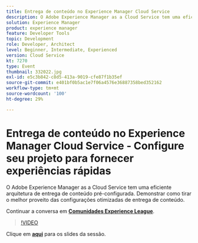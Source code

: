 ```yaml
---
title: Entrega de conteúdo no Experience Manager Cloud Service
description: O Adobe Experience Manager as a Cloud Service tem uma eficiente arquitetura de entrega de conteúdo pré-configurada. Demonstrar como tirar o melhor proveito das configurações otimizadas de entrega de conteúdo. Esta sessão foi entregue como parte do evento Conteúdo do Adobe Developers Live.
solution: Experience Manager
product: experience manager
feature: Developer Tools
topic: Development
role: Developer, Architect
level: Beginner, Intermediate, Experienced
version: Cloud Service
kt: 7270
type: Event
thumbnail: 332022.jpg
exl-id: e5c3b842-c8d5-413a-9019-cfe87f1b35ef
source-git-commit: e401bf0b5ac1e7f06a4576e36887358bed352162
workflow-type: tm+mt
source-wordcount: '100'
ht-degree: 29%

---
```


# Entrega de conteúdo no Experience Manager Cloud Service - Configure seu projeto para fornecer experiências rápidas

O Adobe Experience Manager as a Cloud Service tem uma eficiente arquitetura de entrega de conteúdo pré-configurada. Demonstrar como tirar o melhor proveito das configurações otimizadas de entrega de conteúdo.

Continuar a conversa em **[Comunidades Experience League](https://adobe.ly/36Yd3v6)**.

>[!VIDEO](https://video.tv.adobe.com/v/332022/?quality=12&learn=on&hidetitle=true)

Clique em **[aqui](/help/adobe-developers-live/assets/content-delivery-on-aemcs.pdf)** para os slides da sessão.
